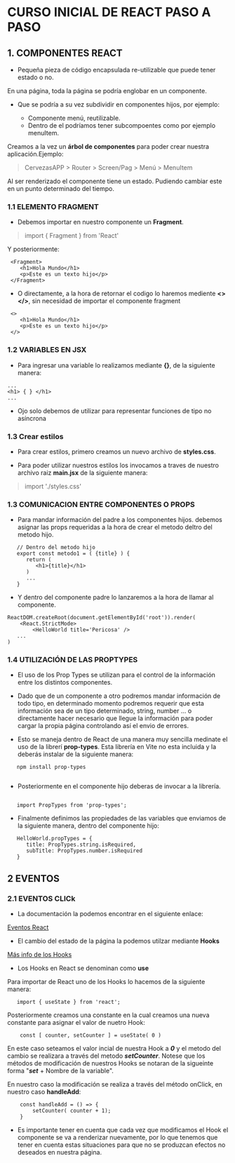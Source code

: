 # CURSO INICIAL DE REACT PASO A PASO

## 1. COMPONENTES REACT

- Pequeña pieza de código encapsulada re-utilizable que puede tener estado o no.

En una página, toda la página se podría englobar en un componente.

- Que se podría a su vez subdividir en componentes hijos, por ejemplo:

    - Componente menú, reutilizable.
    - Dentro de el podríamos tener subcompoentes como por ejemplo menuItem.

Creamos a la vez un **árbol de componentes** para poder crear nuestra aplicación.Ejemplo:

> CervezasAPP > Router > Screen/Pag > Menú > MenuItem

Al ser renderizado el componente tiene un estado. Pudiendo cambiar este en un punto determinado del tiempo.

### 1.1 ELEMENTO FRAGMENT

- Debemos importar en nuestro componente un **Fragment**.

> import { Fragment } from 'React'

Y posteriormente:

```
 <Fragment>
    <h1>Hola Mundo</h1>
    <p>Este es un texto hijo</p>
 </Fragment>
 ```


- O directamente, a la hora de retornar el codigo lo haremos mediente **<> </>**, sin necesidad de importar el componente fragment

```
 <>
    <h1>Hola Mundo</h1>
    <p>Este es un texto hijo</p>
 </>
 ```

### 1.2 VARIABLES EN JSX

- Para ingresar una variable lo realizamos mediante **{}**, de la siguiente manera:

``` 
...
<h1> { } </h1>
...
```

- Ojo solo debemos de utilizar para representar funciones de tipo no asíncrona 

### 1.3 Crear estilos

- Para crear estilos, primero creamos un nuevo archivo de **styles.css**.

- Para poder utilizar nuestros estilos los invocamos a traves de nuestro archivo raiz **main.jsx** de la siguiente manera:

> import './styles.css'

### 1.3 COMUNICACION ENTRE COMPONENTES O PROPS

- Para mandar información del padre a los componentes hijos. debemos asignar las props requeridas a la hora de crear el metodo deltro del metodo hijo.

```
   // Dentro del metodo hijo
   export const metodo1 = ( {title} ) {
      return (
         <h1>{title}</h1>
      )
      ...
   }
```

- Y dentro del componente padre lo lanzaremos a la hora de llamar al componente. 

```
ReactDOM.createRoot(document.getElementById('root')).render(
    <React.StrictMode>
        <HelloWorld title='Pericosa' />
   ...
)
```

### 1.4 UTILIZACIÓN DE LAS PROPTYPES

- El uso de los Prop Types se utilizan para el control de la información entre los distintos componentes.

- Dado que de un componente a otro podremos mandar información de todo tipo, en determinado momento podremos requerir que esta información sea de un tipo determinado, string, number ... o directamente hacer necesario que llegue la información para poder cargar la propia página controlando así el envio de errores.

- Esto se maneja dentro de React de una manera muy sencilla medinate el uso de la librerí **prop-types**. Esta librería en Vite no esta incluida y la deberás instalar de la siguiente manera:

```
   npm install prop-types
   
```

- Posteriormente en el componente hijo deberas de invocar a la librería.

```

   import PropTypes from 'prop-types';

```

- Finalmente definimos las propiedades de las variables que enviamos de la siguiente manera, dentro del componente hijo:

```
   HelloWorld.propTypes = {
      title: PropTypes.string.isRequired,
      subTitle: PropTypes.number.isRequired
   }
```


## 2 EVENTOS

### 2.1 EVENTOS CLICk

- La documentación la podemos encontrar en el siguiente enlace:

[Eventos React](https://es.reactjs.org/docs/events.html)

- El cambio del estado de la página la podemos utilzar mediante **Hooks**

[Más info de los Hooks](https://es.reactjs.org/docs/hooks-intro.html)

- Los Hooks en React se denominan como **use**

Para importar de React uno de los Hooks lo hacemos de la siguiente manera:

```
   import { useState } from 'react';
```
Posteriormente creamos una constante en la cual creamos una nueva constante para asignar el valor de nuetro Hook:

```
    const [ counter, setCounter ] = useState( 0 )
```

En este caso seteamos el valor incial de nuestra Hook a ***0*** y el metodo del cambio se realizara a través del metodo ***setCounter***. Notese que los métodos de modificación de nuestros Hooks se notaran de la sigueinte forma "***set*** + Nombre de la variable".

En nuestro caso la modificación se realiza a través del método onClick, en nuestro caso **handleAdd**:

```
    const handleAdd = () => {
        setCounter( counter + 1);
    }
```

- Es importante tener en cuenta que cada vez que modificamos el Hook el componente se va a renderizar nuevamente, por lo que tenemos que tener en cuenta estas situaciones para que no se produzcan efectos no deseados en nuestra página.
